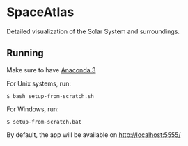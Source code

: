 # SpaceAtlas
Detailed visualization of the Solar System and surroundings.

## Running
Make sure to have [Anaconda 3](https://www.continuum.io/downloads)

For Unix systems, run:
```
$ bash setup-from-scratch.sh
```

For Windows, run:
```
$ setup-from-scratch.bat
```

By default, the app will be available on [http://localhost:5555/](http://localhost:5555/)
